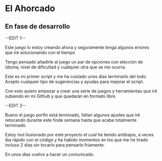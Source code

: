 # El Ahorcado
## **En fase de desarrollo**
--EDIT 1--

Este juego lo estoy creando ahora y seguramente tenga algunos errores que iré solucionando con el tiempo

Tengo pensado añadirle al juego un par de opciones con elección de idioma, nivel de dificultad y cualquier otra que se me ocurra.

Este es mi primer script y me ha costado unos días terminarlo del todo. Acepto cualquier tipo de sugerencias y ayudas para mejorar el script.

Con esto quiero empezar a crear una serie de juegos y herramientas que iré subiendo en mi Github y que quedarán en formato libre.

--EDIT 2--

Bueno el juego porfin está terminado, faltan algunos ajustes que iré retocando durante este finde semana hasta que acabe totalmente terminado.

Estoy mul ilusionado por este proyecto el cual he tenido antibajos, a veces iba rápido con el código y ha habido momentos en los que me he tirado incluso 2 días sin tocarlo para pensarlo friamente. 

En unos días vuelvo a hacer un comunicado.
